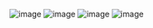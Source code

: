 ![image](https://user-images.githubusercontent.com/40969203/103284833-b2d9ec80-4a1f-11eb-9cb7-18963d872006.png)
![image](https://user-images.githubusercontent.com/40969203/103284850-bec5ae80-4a1f-11eb-8c2f-bfdebd34691e.png)
![image](https://user-images.githubusercontent.com/40969203/103284856-c4bb8f80-4a1f-11eb-9aa9-963e744df558.png)
![image](https://user-images.githubusercontent.com/40969203/103284864-ca18da00-4a1f-11eb-87d9-8e72ebd83f4d.png)
